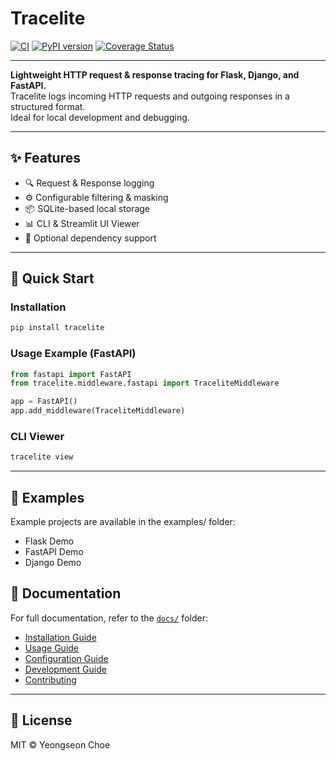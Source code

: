 # Tracelite

[![CI](https://github.com/yeongseon/tracelite/actions/workflows/tests.yml/badge.svg?branch=main)](https://github.com/yeongseon/tracelite/actions/workflows/tests.yml)
[![PyPI version](https://img.shields.io/pypi/v/tracelite.svg)](https://pypi.org/project/tracelite/)
[![Coverage Status](https://coveralls.io/repos/github/yeongseon/tracelite/badge.svg?branch=main)](https://coveralls.io/github/yeongseon/tracelite?branch=main)

---

**Lightweight HTTP request & response tracing for Flask, Django, and FastAPI.**  
Tracelite logs incoming HTTP requests and outgoing responses in a structured format.  
Ideal for local development and debugging.

---

## ✨ Features

- 🔍 Request & Response logging
- ⚙️ Configurable filtering & masking
- 📦 SQLite-based local storage
- 📊 CLI & Streamlit UI Viewer
- 🧩 Optional dependency support

---

## 🚀 Quick Start

### Installation

```bash
pip install tracelite
```

### Usage Example (FastAPI)

```python
from fastapi import FastAPI
from tracelite.middleware.fastapi import TraceliteMiddleware

app = FastAPI()
app.add_middleware(TraceliteMiddleware)
```

### CLI Viewer

```bash
tracelite view
```

---

## 🧩 Examples

Example projects are available in the examples/ folder:

- Flask Demo
- FastAPI Demo
- Django Demo


## 📄 Documentation

For full documentation, refer to the [`docs/`](./docs) folder:

- [Installation Guide](./docs/installation.md)
- [Usage Guide](./docs/usage.md)
- [Configuration Guide](./docs/configuration.md)
- [Development Guide](./docs/development.md)
- [Contributing](./docs/contributing.md)

---

## 📄 License

MIT © Yeongseon Choe